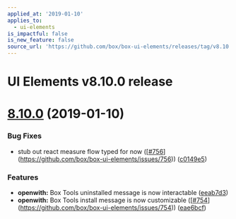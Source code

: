 ```yaml
---
applied_at: '2019-01-10'
applies_to:
  - ui-elements
is_impactful: false
is_new_feature: false
source_url: 'https://github.com/box/box-ui-elements/releases/tag/v8.10.0'
---
```


# UI Elements v8.10.0 release

# [8.10.0]([v8.9.1...v8.10.0](https://github.com/box/box-ui-elements/compare/v8.9.1...v8.10.0)) (2019-01-10)


### Bug Fixes

* stub out react measure flow typed for now ([[#756](https://github.com/box/box-ui-elements/pull/756)](https://github.com/box/box-ui-elements/issues/756)) ([c0149e5](https://github.com/box/box-ui-elements/commit[c0149e5](https://github.com/box/box-ui-elements/commit/c0149e5)))


### Features

* **openwith:**  Box Tools uninstalled message is now interactable ([eeab7d3](https://github.com/box/box-ui-elements/commit[eeab7d3](https://github.com/box/box-ui-elements/commit/eeab7d3)))
* **openwith:** Box Tools install message is now customizable ([[#754](https://github.com/box/box-ui-elements/pull/754)](https://github.com/box/box-ui-elements/issues/754)) ([eae6bcf](https://github.com/box/box-ui-elements/commit[eae6bcf](https://github.com/box/box-ui-elements/commit/eae6bcf)))



